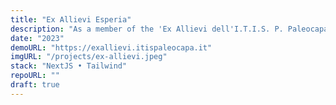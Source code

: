 ```yaml
---
title: "Ex Allievi Esperia"
description: "As a member of the 'Ex Allievi dell'I.T.I.S. P. Paleocapa', I proposed to redo the association's website."
date: "2023"
demoURL: "https://exallievi.itispaleocapa.it"
imgURL: "/projects/ex-allievi.jpeg"
stack: "NextJS • Tailwind"
repoURL: ""
draft: true
---
```

